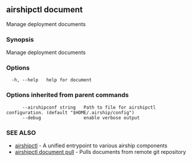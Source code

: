 ## airshipctl document

Manage deployment documents

### Synopsis

Manage deployment documents

### Options

```
  -h, --help   help for document
```

### Options inherited from parent commands

```
      --airshipconf string   Path to file for airshipctl configuration. (default "$HOME/.airship/config")
      --debug                enable verbose output
```

### SEE ALSO

* [airshipctl](airshipctl.md)	 - A unified entrypoint to various airship components
* [airshipctl document pull](airshipctl_document_pull.md)	 - Pulls documents from remote git repository

